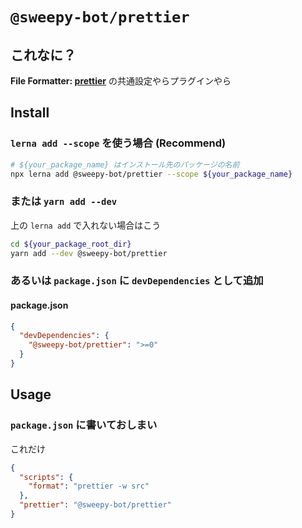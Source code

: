 # `@sweepy-bot/prettier`

## これなに？

**File Formatter: [prettier](https://prettier.io/)** の共通設定やらプラグインやら

## Install

### `lerna add --scope` を使う場合 (Recommend)

```sh
# ${your_package_name} はインストール先のパッケージの名前
npx lerna add @sweepy-bot/prettier --scope ${your_package_name}
```

### または `yarn add --dev`

上の `lerna add` で入れない場合はこう

```sh
cd ${your_package_root_dir}
yarn add --dev @sweepy-bot/prettier
```

### あるいは `package.json` に `devDependencies` として追加

#### package.json

```json
{
  "devDependencies": {
    "@sweepy-bot/prettier": ">=0"
  }
}
```

## Usage

### `package.json` に書いておしまい

これだけ

```json
{
  "scripts": {
    "format": "prettier -w src"
  },
  "prettier": "@sweepy-bot/prettier"
}
```
